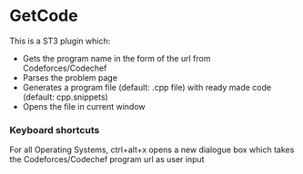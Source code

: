 # GetCode
This is a ST3 plugin which:

- Gets the program name in the form of the url from Codeforces/Codechef
- Parses the problem page
- Generates a program file (default: .cpp file) with ready made code (default: cpp.snippets)
- Opens the file in current window

### Keyboard shortcuts

For all Operating Systems, ctrl+alt+x opens a new dialogue box which takes the Codeforces/Codechef program url as user input 
